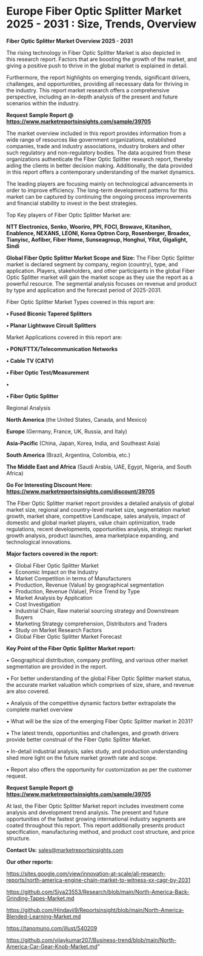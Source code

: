 # Europe Fiber Optic Splitter Market 2025 - 2031 : Size, Trends, Overview

<Strong> Fiber Optic Splitter Market Overview 2025 - 2031</strong>

The rising technology in Fiber Optic Splitter Market is also depicted in this research report. Factors that are boosting the growth of the market, and giving a positive push to thrive in the global market is explained in detail.

Furthermore, the report highlights on emerging trends, significant drivers, challenges, and opportunities, providing all necessary data for thriving in the industry. This report market research offers a comprehensive perspective, including an in-depth analysis of the present and future scenarios within the industry.

<strong>Request Sample Report @ <a href=https://www.marketreportsinsights.com/sample/39705>https://www.marketreportsinsights.com/sample/39705</a></strong>

The market overview included in this report provides information from a wide range of resources like government organizations, established companies, trade and industry associations, industry brokers and other such regulatory and non-regulatory bodies. The data acquired from these organizations authenticate the Fiber Optic Splitter research report, thereby aiding the clients in better decision making. Additionally, the data provided in this report offers a contemporary understanding of the market dynamics.

The leading players are focusing mainly on technological advancements in order to improve efficiency. The long-term development patterns for this market can be captured by continuing the ongoing process improvements and financial stability to invest in the best strategies.

Top Key players of Fiber Optic Splitter Market are:

<strong>NTT Electronics, Senko, Wooriro, PPI, FOCI, Browave, Kitanihon, Enablence, NEXANS, LEONI, Korea Optron Corp, Rosenberger, Broadex, Tianyisc, Aofiber, Fiber Home, Sunseagroup, Honghui, Yilut, Gigalight, Sindi</strong>

<strong><b>Global Fiber Optic Splitter Market Scope and Size:</b></strong>
The Fiber Optic Splitter market is declared segment by company, region (country), type, and application. Players, stakeholders, and other participants in the global Fiber Optic Splitter market will gain the market scope as they use the report as a powerful resource. The segmental analysis focuses on revenue and product by type and application and the forecast period of 2025-2031.

Fiber Optic Splitter Market Types covered in this report are:

<strong>•  Fused Biconic Tapered Splitters

•  Planar Lightwave Circuit Splitters</strong>

Market Applications covered in this report are:

<strong>•  PON/FTTX/Telecommunication Networks

•  Cable TV (CATV)

•  Fiber Optic Test/Measurement

•  

•  Fiber Optic Splitter</strong> 

Regional Analysis

<strong>North America</strong> (the United States, Canada, and Mexico)

<strong>Europe</strong> (Germany, France, UK, Russia, and Italy)

<strong>Asia-Pacific</strong> (China, Japan, Korea, India, and Southeast Asia)

<strong>South America</strong> (Brazil, Argentina, Colombia, etc.)

<strong>The Middle East and Africa</strong> (Saudi Arabia, UAE, Egypt, Nigeria, and South Africa)

<strong>Go For Interesting Discount Here: <a href=https://www.marketreportsinsights.com/discount/39705>https://www.marketreportsinsights.com/discount/39705</a></strong>

The Fiber Optic Splitter market report provides a detailed analysis of global market size, regional and country-level market size, segmentation market growth, market share, competitive Landscape, sales analysis, impact of domestic and global market players, value chain optimization, trade regulations, recent developments, opportunities analysis, strategic market growth analysis, product launches, area marketplace expanding, and technological innovations.

<strong><b>Major factors covered in the report:</b></strong>
<ul>
  <li>Global Fiber Optic Splitter Market </li>
  <li>Economic Impact on the Industry</li>
  <li>Market Competition in terms of Manufacturers</li>
  <li>Production, Revenue (Value) by geographical segmentation</li>
  <li>Production, Revenue (Value), Price Trend by Type</li>
  <li>Market Analysis by Application</li>
  <li>Cost Investigation</li>
  <li>Industrial Chain, Raw material sourcing strategy and Downstream Buyers</li>
  <li>Marketing Strategy comprehension, Distributors and Traders</li>
  <li>Study on Market Research Factors</li>
  <li>Global Fiber Optic Splitter Market Forecast</li>
</ul>

<strong><b>Key Point of the Fiber Optic Splitter Market report:</b></strong>

• Geographical distribution, company profiling, and various other market segmentation are provided in the report.

• For better understanding of the global Fiber Optic Splitter market status, the accurate market valuation which comprises of size, share, and revenue are also covered.

• Analysis of the competitive dynamic factors better extrapolate the complete market overview

• What will be the size of the emerging Fiber Optic Splitter market in 2031?

• The latest trends, opportunities and challenges, and growth drivers provide better construal of the Fiber Optic Splitter Market.

• In-detail industrial analysis, sales study, and production understanding shed more light on the future market growth rate and scope.

• Report also offers the opportunity for customization as per the customer request.

<strong>Request Sample Report @ <a href=https://www.marketreportsinsights.com/sample/39705>https://www.marketreportsinsights.com/sample/39705</a></strong>

At last, the Fiber Optic Splitter Market report includes investment come analysis and development trend analysis. The present and future opportunities of the fastest growing international industry segments are coated throughout this report. This report additionally presents product specification, manufacturing method, and product cost structure, and price structure.

<strong>Contact Us:</strong>
sales@marketreportsinsights.com

<strong>Our other reports:</strong>

<a href=https://sites.google.com/view/innovation-at-scale/all-research-reports/north-america-engine-chain-market-to-witness-xx-cagr-by-2031>https://sites.google.com/view/innovation-at-scale/all-research-reports/north-america-engine-chain-market-to-witness-xx-cagr-by-2031</a>

<a href=https://github.com/Siya23553/Research/blob/main/North-America-Back-Grinding-Tapes-Market.md>https://github.com/Siya23553/Research/blob/main/North-America-Back-Grinding-Tapes-Market.md</a>

<a href=https://github.com/Hindavii9/Reportsinsight/blob/main/North-America-Blended-Learning-Market.md>https://github.com/Hindavii9/Reportsinsight/blob/main/North-America-Blended-Learning-Market.md</a>

<a href=https://tanomuno.com/illust/540209>https://tanomuno.com/illust/540209</a>

<a href=https://github.com/vijaykumar207/Business-trend/blob/main/North-America-Car-Gear-Knob-Market.md>https://github.com/vijaykumar207/Business-trend/blob/main/North-America-Car-Gear-Knob-Market.md</a>"
